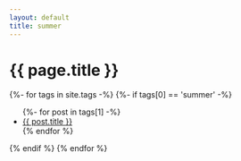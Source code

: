 ```yaml
---
layout: default
title: summer
---
```


<!-- Begin code @ tags/summer/index.md -->

<h1>{{ page.title }}</h1>

<div class="tagcloud">
{%- for tags in site.tags -%}
  {%- if tags[0] == 'summer' -%}
<!--  <a name="{{ tags[0] }}"><h3>{{ tags[0] }}</h3></a> -->
  <ul>
    {%- for post in tags[1] -%}
      <li><a href="{{ post.url| relative_url }}">{{ post.title }}</a></li>
    {% endfor %}
  </ul>
  {% endif %}
{% endfor %}
</div>

<!-- End code @ tags/summer/index.md -->
